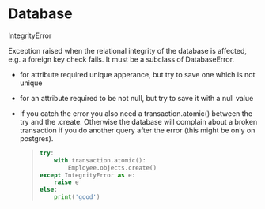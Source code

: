 # Database 

IntegrityError

Exception raised when the relational integrity of the database is affected, e.g. a foreign key check fails. It must be a subclass of DatabaseError.

- for attribute required unique apperance, but try to save one which is not unique

- for an attribute required to be not null, but try to save it with a null value

- If you catch the error you also need a transaction.atomic() between the try and the .create. Otherwise the database will complain about a broken transaction if you do another query after the error (this might be only on postgres).

  > ```python
  > try:
  >     with transaction.atomic():
  >         Employee.objects.create()
  > except IntegrityError as e:
  > 	raise e
  > else:
  >     print('good')
  > ```

